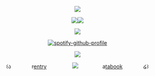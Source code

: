 <div id="header" align="center">

<div id="header" align="center">

![](https://komarev.com/ghpvc/?username=Ioonatic&label=⠀⠀⠀♡⠀⠀⠀&style=plastic&color=D5CBFA)

<img src="https://files.catbox.moe/6551s6.png"><img src="https://files.catbox.moe/6551s6.png">

<img src="https://files.catbox.moe/y7gmnd.webp">

 [![spotify-github-profile](https://spotify-github-profile.kittinanx.com/api/view?uid=31titnsabuuzqvisjvzneqdutyra&cover_image=true&theme=natemoo-re&show_offline=false&background_color=121212&interchange=false&bar_color=D5CBFA&bar_color_cover=false)](https://github.com/kittinan/spotify-github-profile) 

  <img src="https://files.catbox.moe/1hkrpi.gif">

 
<div id="header" align="center">

꒰ა  ㅤㅤㅤㅤr[entry](https://rentry.co/ningninq) ㅤㅤㅤㅤㅤ<img src="https://files.catbox.moe/rj8zvp.gif">ㅤㅤㅤㅤㅤa[tabook](https://loonatic.atabook.org) ㅤㅤㅤㅤ໒꒱

